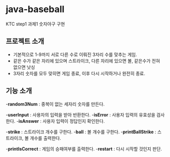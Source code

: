 # java-baseball
KTC step1 과제1 숫자야구 구현

## 프로젝트 소개
- 기본적으로 1-9까지 서로 다른 수로 이뤄진 3자리 수를 맞추는 게임.
- 같은 수가 같은 자리에 있으며 스트라이크, 다른 자리에 있으면 볼, 같은수가 전혀 없으면 낫싱
- 3자리 숫자를 모두 맞히면 게임 종료, 이후 다시 시작하거나 완전히 종료.
  
## 기능 소개
-**random3Num** : 중복이 없는 세자리 숫자를 만든다.

-**userInput** : 사용자의 입력을 받아 반환한다.
-**isError** : 사용자 입력의 유효성을 검사한다.
-**isAnswer** : 사용자 입력이 정답인지 확인한다.

-**strike** : 스트라이크 개수를 구한다.
-**ball** : 볼 개수를 구한다.
-**printBallStrike** : 스트라이크, 볼 개수를 출력한다.

-**printIsCorrect** : 게임의 승패여부를 출력한다.
-**restart** : 다시 시작할 것인지 판단.
